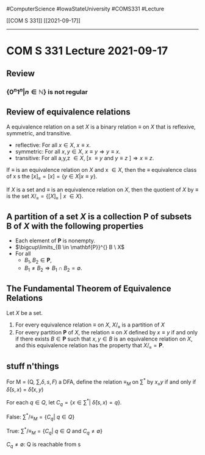 #ComputerScience  #IowaStateUniversity  #COMS331 
#Lecture

[[COM S 331]] [[2021-09-17]]

---

# COM S 331 Lecture 2021-09-17

## Review

### $\{0^n1^n | n \in \mathbb{N}\}$ is not regular


## Review of equivalence relations

A equivalence relation on a set $X$ is a binary relation $\equiv$ on $X$ that is reflexive, symmetric, and  transitive.

- reflective: For all $x \in X$, $x \equiv x$.
- symmetric: For all $x, y \in X$,  $x \equiv y \Rightarrow y \equiv x$.
- transitive: For all a,y,z $\in X$, [x $\equiv y$ and $y \equiv z$ ]$\Rightarrow x \equiv z$.

If $\equiv$ is an equivalence relation on $X$ and x $\in X$, then the $\equiv$ equivalence class of x s the $[x]_\equiv = [x] = \{y \in X | x \equiv y\}$.

If $X$ is a set and $\equiv$ is an equivalence relation on $X$, then the quotient of $X$ by $\equiv$ is the set $X/_\equiv = \{[X]_\equiv\ |\ x\ \in X\}$.

## A partition of a set $X$ is a collection $\mathbf{P}$ of subsets B of $X$ with the following properties

- Each element of $\mathbf{P}$ is nonempty.
- $\bigcup\limits_{B \in \mathbf{P}}^{} B \ X$
- For all 
	- $B_1, B_2 \in \mathbf{P}$,
	- $B_1 \not= B_2 \Rightarrow B_1 \cap B_2 = \emptyset$.


## The Fundamental Theorem of Equivalence Relations

Let $X$ be a set.

1. For every equivalence relation $\equiv$ on $X$, $X/_\equiv$ is a partition of $X$
2. For every partition $\mathbf{P}$ of $X$, the relation $\equiv$ on $X$ defined by $x \equiv y$ if and only if there exists $B \in \mathbf{P}$ such that $x, y \in B$ is an equivalence relation on $X$, and this equivalence relation has the property that $X/_\equiv =  \mathbf{P}$.



## stuff n'things 

For M = (Q, $\sum, \delta, s, F)$ a DFA,
define the relation $\equiv_M$ on $\sum^*$ by $x_\equiv y$ if and only if $\hat\delta(s,x)$ = $\hat\delta(x,y)$

For each $q \in Q$, let 
$C_q = \{x \in \sum^* |\ \hat\delta(s,x) = q\}$.

False: $\sum^*/\equiv_M = \{C_q |\ q \in Q\}$

True: $\sum^*/\equiv_M = \{C_q |\ q \in Q\ \text{and}\ C_q \not= \emptyset\}$

$C_q \not= \emptyset$: Q is reachable from s